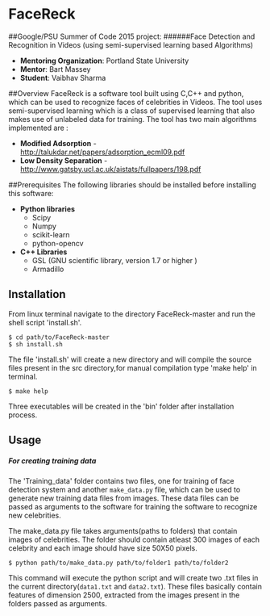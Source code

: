 # FaceReck
##Google/PSU Summer of Code 2015 project:
######Face Detection and Recognition in Videos (using semi-supervised learning based Algorithms)

* **Mentoring Organization**: Portland State University
* **Mentor**: Bart Massey
* **Student**: Vaibhav Sharma

##Overview
FaceReck is a software tool built using C,C++ and python, which can be used to recognize faces of celebrities
in Videos. The tool uses semi-supervised learning which is a class of supervised learning that also makes use of unlabeled data for training.
The tool has two main algorithms implemented are :
* **Modified Adsorption** - http://talukdar.net/papers/adsorption_ecml09.pdf
* **Low Density Separation** -http://www.gatsby.ucl.ac.uk/aistats/fullpapers/198.pdf

##Prerequisites
The following libraries should be installed before installing this software:
* **Python libraries**
    * Scipy
    * Numpy
    * scikit-learn
    * python-opencv
* **C++ Libraries**
    * GSL (GNU scientific library, version 1.7 or higher )   
    * Armadillo


## Installation
From linux terminal navigate to the directory FaceReck-master and run the shell script 'install.sh'.
```
$ cd path/to/FaceReck-master
$ sh install.sh
```
The file 'install.sh' will create a new directory and will compile the source files present in the src directory,for
manual compilation type 'make help' in terminal.
```
$ make help
```
Three executables will be created in the 'bin' folder after installation process.


## Usage
##### For creating training data
The 'Training_data' folder contains two files, one for training of face detection system and another `make_data.py` 
file, which can be used to generate new training data files from images. These data files can be passed as 
arguments to the software for training the software to recognize new celebrities.

The make_data.py file takes arguments(paths to folders) that contain images of celebrities. The folder should contain atleast 300 images of each celebrity and each image should have size 50X50 pixels.
```
$ python path/to/make_data.py path/to/folder1 path/to/folder2
```
This command will execute the python script and will create two .txt files in the current directory(`data1.txt` and `data2.txt`). These files basically contain features of dimension 2500, extracted from the images present in the folders passed as arguments.

